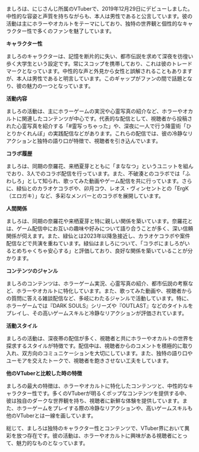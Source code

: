 ましろは、にじさんじ所属のVTuberで、2019年12月29日にデビューしました。中性的な容姿と声質を持ちながらも、本人は男性であると公言しています。彼の活動は主にホラーやオカルトをテーマにしており、独特の世界観と個性的なキャラクター性で多くのファンを魅了しています。

**キャラクター性**

ましろのキャラクターは、記憶を断片的に失い、都市伝説を求めて深夜を彷徨い歩く大学生という設定です。常にスコップを携帯しており、これは彼のトレードマークとなっています。中性的な声と外見から女性と誤解されることもありますが、本人は男性であると明言しています。このギャップがファンの間で話題となり、彼の魅力の一つとなっています。

**活動内容**

ましろの活動は、主にホラーゲームの実況や心霊写真の紹介など、ホラーやオカルトに関連したコンテンツが中心です。代表的な配信として、視聴者から投稿された心霊写真を紹介する「#霊写っちゃった」や、深夜に一人で行う降霊術「ひとりかくれんぼ」の実践配信などがあります。これらの配信では、彼の冷静なリアクションと独特の語り口が特徴で、視聴者を引き込んでいます。

**コラボ履歴**

ましろは、同期の奈羅花、来栖夏芽とともに「まななつ」というユニットを組んでおり、3人でのコラボ配信を行っています。また、不破湊とのコラボでは「ふわしろ」として知られ、歌ってみた動画やゲーム配信を共に行っています。さらに、緑仙とのカラオケコラボや、卯月コウ、レオス・ヴィンセントとの「ErgK（エロガキ）」など、多彩なメンバーとのコラボを展開しています。

**人間関係**

ましろは、同期の奈羅花や来栖夏芽と特に親しい関係を築いています。奈羅花とは、ゲーム配信中にお互いの趣味や好みについて語り合うことが多く、深い信頼関係が伺えます。また、緑仙とは2023年以降急接近し、カラオケコラボや案件配信などで共演を重ねています。緑仙はましろについて、「コラボにましろがいるとめちゃくちゃ安心する」と評価しており、良好な関係を築いていることが分かります。

**コンテンツのジャンル**

ましろのコンテンツは、ホラーゲーム実況、心霊写真の紹介、都市伝説の考察など、ホラーやオカルトに特化しています。また、歌ってみた動画や、視聴者からの質問に答える雑談配信など、多岐にわたるジャンルで活動しています。特に、ホラーゲームでは『DARK SOULS』シリーズや『OUTLAST』などのタイトルをプレイし、その高いゲームスキルと冷静なリアクションが評価されています。

**活動スタイル**

ましろの活動は、深夜帯の配信が多く、視聴者と共にホラーやオカルトの世界を探求するスタイルが特徴です。配信中は、視聴者からのコメントを積極的に取り入れ、双方向のコミュニケーションを大切にしています。また、独特の語り口やユーモアを交えたトークで、視聴者を飽きさせない工夫をしています。

**他のVTuberと比較した時の特徴**

ましろの最大の特徴は、ホラーやオカルトに特化したコンテンツと、中性的なキャラクター性です。多くのVTuberが明るくポップなコンテンツを提供する中、彼は独自のダークな世界観を持ち、視聴者に新鮮な体験を提供しています。また、ホラーゲームをプレイする際の冷静なリアクションや、高いゲームスキルも他のVTuberとは一線を画しています。

総じて、ましろは独特のキャラクター性とコンテンツで、VTuber界において異彩を放つ存在です。彼の活動は、ホラーやオカルトに興味がある視聴者にとって、魅力的なものとなっています。 